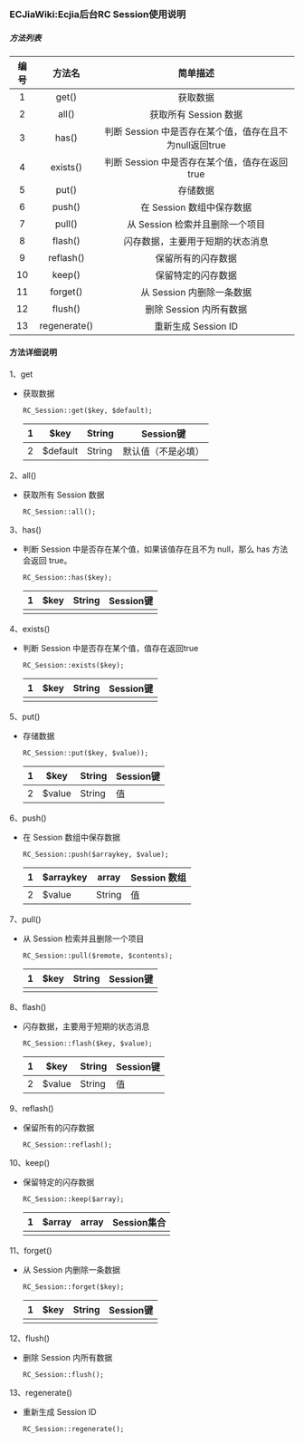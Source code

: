 ### ECJiaWiki:Ecjia后台RC Session使用说明

##### 方法列表

| 编号 |    方法名    |                        简单描述                         |
| :--: | :----------: | :-----------------------------------------------------: |
|  1   |    get()     |                        获取数据                         |
|  2   |    all()     |                  获取所有 Session 数据                  |
|  3   |    has()     | 判断 Session 中是否存在某个值，值存在且不为null返回true |
|  4   |   exists()   |      判断 Session 中是否存在某个值，值存在返回true      |
|  5   |    put()     |                        存储数据                         |
|  6   |    push()    |                在 Session 数组中保存数据                |
|  7   |    pull()    |             从 Session 检索并且删除一个项目             |
|  8   |   flash()    |            闪存数据，主要用于短期的状态消息             |
|  9   |  reflash()   |                   保留所有的闪存数据                    |
|  10  |    keep()    |                   保留特定的闪存数据                    |
|  11  |   forget()   |                从 Session 内删除一条数据                |
|  12  |   flush()    |                 删除 Session 内所有数据                 |
|  13  | regenerate() |                   重新生成 Session ID                   |

#### 方法详细说明

1、get

- 获取数据

  ```
  RC_Session::get($key, $default);
  ```

  | 1    | $key     | String | Session键          |
  | ---- | -------- | ------ | ------------------ |
  | 2    | $default | String | 默认值（不是必填） |

2、all()

- 获取所有 Session 数据

  ```
  RC_Session::all();
  ```

3、has()

- 判断 Session 中是否存在某个值，如果该值存在且不为 null，那么 has 方法会返回 true。

  ```
  RC_Session::has($key);
  ```

  | 1    | $key | String | Session键 |
  | ---- | ---- | ------ | --------- |
  |      |      |        |           |

4、exists()

- 判断 Session 中是否存在某个值，值存在返回true

  ```
  RC_Session::exists($key);
  ```

  | 1    | $key | String | Session键 |
  | ---- | ---- | ------ | --------- |
  |      |      |        |           |

5、put()

- 存储数据

  ```
  RC_Session::put($key, $value));
  ```

  | 1    | $key   | String | Session键 |
  | ---- | ------ | ------ | --------- |
  | 2    | $value | String | 值        |

6、push()

- 在 Session 数组中保存数据

  ```
  RC_Session::push($arraykey, $value);
  ```

  | 1    | $arraykey | array  | Session 数组 |
  | ---- | --------- | ------ | ------------ |
  | 2    | $value    | String | 值           |

7、pull()

- 从 Session 检索并且删除一个项目

  ```
  RC_Session::pull($remote, $contents);
  ```

  | 1    | $key | String | Session键 |
  | ---- | ---- | ------ | --------- |
  |      |      |        |           |

8、flash()

- 闪存数据，主要用于短期的状态消息

  ```
  RC_Session::flash($key, $value);
  ```

  | 1    | $key   | String | Session键 |
  | ---- | ------ | ------ | --------- |
  | 2    | $value | String | 值        |

9、reflash()

- 保留所有的闪存数据

  ```
  RC_Session::reflash();
  ```

10、keep()

- 保留特定的闪存数据

  ```
  RC_Session::keep($array);
  ```

  | 1    | $array | array | Session集合 |
  | ---- | ------ | ----- | ----------- |
  |      |        |       |             |

11、forget()

- 从 Session 内删除一条数据

  ```
  RC_Session::forget($key);
  ```

  | 1    | $key | String | Session键 |
  | ---- | ---- | ------ | --------- |
  |      |      |        |           |

12、flush()

- 删除 Session 内所有数据

  ```
  RC_Session::flush();
  ```


13、regenerate()

- 重新生成 Session ID

  ```
  RC_Session::regenerate();
  ```